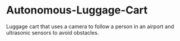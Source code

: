 # Autonomous-Luggage-Cart
Luggage cart that uses a camera to follow a person in an airport and ultrasonic sensors to avoid obstacles.
